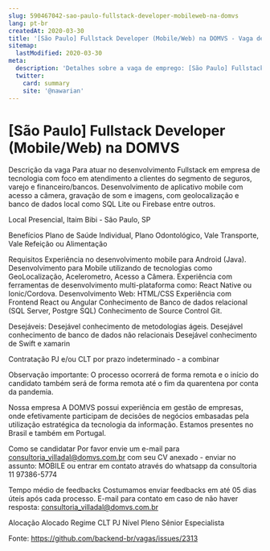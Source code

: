 ```yaml
---
slug: 590467042-sao-paulo-fullstack-developer-mobileweb-na-domvs
lang: pt-br
createdAt: 2020-03-30
title: '[São Paulo] Fullstack Developer (Mobile/Web) na DOMVS - Vaga de Emprego'
sitemap:
  lastModified: 2020-03-30
meta:
  description: 'Detalhes sobre a vaga de emprego: [São Paulo] Fullstack Developer (Mobile/Web) na DOMVS'
  twitter:
    card: summary
    site: '@nawarian'
---
```


# [São Paulo] Fullstack Developer (Mobile/Web) na DOMVS

Descrição da vaga
Para atuar no desenvolvimento Fullstack em empresa de tecnologia com foco em atendimento a clientes do segmento de seguros, varejo e financeiro/bancos.
Desenvolvimento de aplicativo mobile com acesso a câmera, gravação de som e imagens, com
geolocalização e banco de dados local como SQL Lite ou Firebase entre outros.

Local
Presencial, Itaim Bibi - São Paulo, SP

Benefícios
Plano de Saúde Individual, Plano Odontológico, Vale Transporte, Vale Refeição ou Alimentação

Requisitos
Experiência no desenvolvimento mobile para Android (Java).
Desenvolvimento para Mobile utilizando de tecnologias como GeoLocalização, Acelerometro, Acesso a Câmera.
Experiência com ferramentas de desenvolvimento multi-plataforma como: React Native ou Ionic/Cordova.
Desenvolvimento Web: HTML/CSS
Experiência com Frontend React ou Angular
Conhecimento de Banco de dados relacional (SQL Server, Postgre SQL)
Conhecimento de Source Control Git.

Desejáveis:
Desejável conhecimento de metodologias ágeis.
Desejável conhecimento de banco de dados não relacionais
Desejável conhecimento de Swift e xamarin

Contratação
PJ e/ou CLT por prazo indeterminado - a combinar

Observação importante: O processo ocorrerá de forma remota e o início do candidato também será de forma remota até o fim da quarentena por conta da pandemia.

Nossa empresa
A DOMVS possui experiência em gestão de empresas, onde efetivamente participam de decisões de negócios embasadas pela utilização estratégica da tecnologia da informação.
Estamos presentes no Brasil e também em Portugal.

Como se candidatar
Por favor envie um e-mail para consultoria_villadal@domvs.com.br com seu CV anexado - enviar no assunto: MOBILE ou entrar em contato através do whatsapp da consultoria 11 97386-5774

Tempo médio de feedbacks
Costumamos enviar feedbacks em até 05 dias úteis após cada processo.
E-mail para contato em caso de não haver resposta: consultoria_villadal@domvs.com.br

Alocação
Alocado
Regime
CLT
PJ
Nível
Pleno
Sênior
Especialista

Fonte: https://github.com/backend-br/vagas/issues/2313